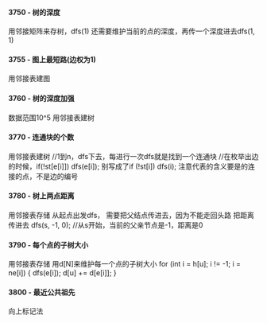 #### 3750 - 树的深度
用邻接矩阵来存树，dfs(1)
还需要维护当前的点的深度，再传一个深度进去dfs(1, 1)

#### 3755 - 图上最短路(边权为1)
用邻接表建图

#### 3760 - 树的深度加强
数据范围10^5
用邻接表建树

#### 3770 - 连通块的个数
用邻接表建树
//1到n，dfs下去，每进行一次dfs就是找到一个连通块
//在枚举出边的时候，if(!st[e[i]]) dfs(e[i]);  别写成了if (!st[i]) dfs(i);  注意代表的含义要是的连接的点，不是边的编号

#### 3780 - 树上两点距离
用邻接表存储
从起点出发dfs，
需要把父结点传进去，因为不能走回头路
把距离传进去
dfs(s, -1, 0);  //从s开始，当前的父亲节点是-1，距离是0

#### 3790 - 每个点的子树大小
用邻接表存储
用d[N]来维护每一个点的子树大小
	for (int i = h[u]; i != -1; i = ne[i])
	{
		dfs(e[i]);
		d[u] += d[e[i]];
	}

#### 3800 - 最近公共祖先
向上标记法

